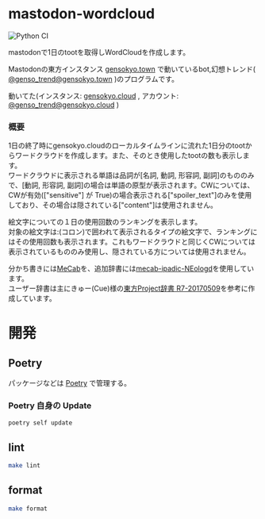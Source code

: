 # mastodon-wordcloud
![Python CI](https://github.com/kelvin27315/mastodon-wordcloud/actions/workflows/ci.yml/badge.svg)

mastodonで1日のtootを取得しWordCloudを作成します。

Mastodonの東方インスタンス [gensokyo.town](https://gensokyo.town) で動いているbot,幻想トレンド( [@genso_trend@gensokyo.town](https://gensokyo.town/@genso_trend) )のプログラムです。

動いてた(インスタンス: [gensokyo.cloud](https://gensokyo.cloud) , アカウント: [@genso_trend@gensokyo.cloud](https://gensokyo.cloud/@genso_trend) )

### 概要

1日の終了時にgensokyo.cloudのローカルタイムラインに流れた1日分のtootからワードクラウドを作成します。また、そのとき使用したtootの数も表示します。<br>
ワードクラウドに表示される単語は品詞が[名詞, 動詞, 形容詞, 副詞]のもののみで、[動詞, 形容詞, 副詞]の場合は単語の原型が表示されます。CWについては、CWが有効(["sensitive"] が True)の場合表示される["spoiler_text"]のみを使用しており、その場合は隠されている["content"]は使用されません。<br>

絵文字についての１日の使用回数のランキングを表示します。<br>
対象の絵文字は:(コロン)で囲われて表示されるタイプの絵文字で、ランキングにはその使用回数も表示されます。これもワードクラウドと同じくCWについては表示されているもののみ使用し、隠されている方については使用されません。

分かち書きには[MeCab](http://taku910.github.io/mecab/)を、追加辞書には[mecab-ipadic-NEologd](https://github.com/neologd/mecab-ipadic-neologd)を使用しています。<br>
ユーザー辞書は主にきゅー(Cue)様の[東方Project辞書 R7-20170509](http://9lab.jp/works/dic/th-dic.html)を参考に作成しています。

# 開発

## Poetry
パッケージなどは [Poetry](https://python-poetry.org/) で管理する。

### Poetry 自身の Update
```sh
poetry self update
```

## lint
```sh
make lint
```

## format
```sh
make format
```
